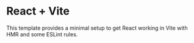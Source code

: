 # React + Vite

This template provides a minimal setup to get React working in Vite with HMR and some ESLint rules.
 

